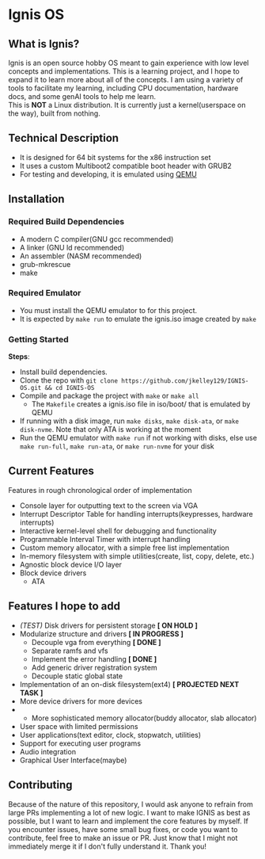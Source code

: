 # Ignis OS
## What is Ignis?
Ignis is an open source hobby OS meant to gain experience with low level concepts and implementations. This is a learning project, and I hope to expand it to learn more about all of the concepts. I am using a variety of tools to facilitate my learning, including CPU documentation, hardware docs, and some genAI tools to help me learn. <br>
This is **NOT** a Linux distribution. It is currently just a kernel(userspace on the way), built from nothing.

## Technical Description
- It is designed for 64 bit systems for the x86 instruction set
- It uses a custom Multiboot2 compatible boot header with GRUB2
- For testing and developing, it is emulated using [QEMU](https://qemu.org)

## Installation
### Required Build Dependencies
- A modern C compiler(GNU gcc recommended)
- A linker (GNU ld recommended)
- An assembler (NASM recommended)
- grub-mkrescue
- make

### Required Emulator
- You must install the QEMU emulator to for this project.
- It is expected by `make run` to emulate the ignis.iso image created by `make`

### Getting Started
**Steps**:
- Install build dependencies.
- Clone the repo with `git clone https://github.com/jkelley129/IGNIS-OS.git && cd IGNIS-OS`
- Compile and package the project with `make` or `make all`
  - The `Makefile` creates a ignis.iso file in iso/boot/ that is emulated by QEMU
- If running with a disk image, run `make disks`, `make disk-ata`, or `make disk-nvme`. Note that only ATA is working at the moment
- Run the QEMU emulator with `make run` if not working with disks, else use `make run-full`, `make run-ata`, or `make run-nvme` for your disk

## Current Features
Features in rough chronological order of implementation
- Console layer for outputting text to the screen via VGA
- Interrupt Descriptor Table for handling interrupts(keypresses, hardware interrupts)
- Interactive kernel-level shell for debugging and functionality
- Programmable Interval Timer with interrupt handling
- Custom memory allocator, with a simple free list implementation
- In-memory filesystem with simple utilities(create, list, copy, delete, etc.)
- Agnostic block device I/O layer
- Block device drivers
  - ATA

## Features I hope to add
- *(TEST)* Disk drivers for persistent storage **[ ON HOLD ]**
- Modularize structure and drivers **[ IN PROGRESS ]**
  - Decouple vga from everything **[ DONE ]**
  - Separate ramfs and vfs
  - Implement the error handling **[ DONE ]**
  - Add generic driver registration system
  - Decouple static global state
- Implementation of an on-disk filesystem(ext4) **[ PROJECTED NEXT TASK ]**
- More device drivers for more devices
- - More sophisticated memory allocator(buddy allocator, slab allocator)
- User space with limited permissions
- User applications(text editor, clock, stopwatch, utilities)
- Support for executing user programs
- Audio integration
- Graphical User Interface(maybe)

## Contributing
Because of the nature of this repository, I would ask anyone to refrain from large PRs implementing a lot of new logic. I want to make IGNIS as best as possible, but I want to learn and implement the core features by myself. If you encounter issues, have some small bug fixes, or code you want to contribute, feel free to make an issue or PR. Just know that I might not immediately merge it if I don't fully understand it. Thank you!
